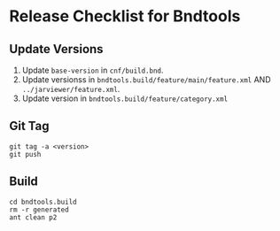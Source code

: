 Release Checklist for Bndtools
==============================

Update Versions
---------------

1.	Update `base-version` in `cnf/build.bnd`.
2.	Update versionss in `bndtools.build/feature/main/feature.xml` AND `../jarviewer/feature.xml`.
3.	Update version in `bndtools.build/feature/category.xml`

Git Tag
-------

	git tag -a <version>
	git push

Build
-----

	cd bndtools.build
	rm -r generated
	ant clean p2
